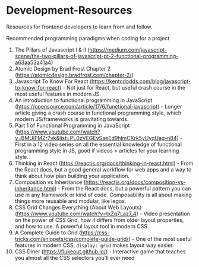 # Development-Resources

Resources for frontend developers to learn from and follow.

Recommended programming paradigms when coding for a project

1. The Pillars of Javascript I & II (https://medium.com/javascript-scene/the-two-pillars-of-javascript-pt-2-functional-programming-a63aa53a41a4)
2. Atomic Design by Brad Frost Chapter 2 (https://atomicdesign.bradfrost.com/chapter-2/)
3. Javascript To Know For React (https://kentcdodds.com/blog/javascript-to-know-for-react) - Not just for React, but useful crash course in the most useful features in modern JS.
4. An introduction to functional programming in JavaScript (https://opensource.com/article/17/6/functional-javascript) - Longer article giving a crash course in functional programming style, which modern JS/frameworks is gravitating towards.
5. Part 1 of Functional Programming in JavaScript (https://www.youtube.com/watch?v=BMUiFMZr7vk&list=PL0zVEGEvSaeEd9hlmCXrk5yUyqUag-n84) - First in a 12 video series on all the essential knowledge of functional programming style in JS, good if videos > articles for your learning style.
6. Thinking in React (https://reactjs.org/docs/thinking-in-react.html) - From the React docs, but a good general workflow for web apps and a way to think about how plan building your application.
7. Composition vs Inheritance (https://reactjs.org/docs/composition-vs-inheritance.html) - From the React docs, but a powerful pattern you can use in any framework or kind of code. Composability is all about making things more reusable and modular, like legos.
8. CSS Grid Changes Everything (About Web Layouts) (https://www.youtube.com/watch?v=txZq7Laz7_4) - Video presentation on the power of CSS Grid, how it differs from older layout properties, and how to use. A powerful layout tool in modern CSS.
9. A Complete Guide to Grid (https://css-tricks.com/snippets/css/complete-guide-grid/) - One of the most useful features in modern CSS, `display: grid` makes layout way easier.
10. CSS Diner (https://flukeout.github.io/) - Interactive game that teaches you almost all the CSS selectors you'll ever need

